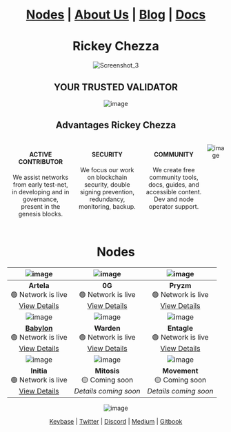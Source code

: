 <div align="center">

# [Nodes](https://github.com/RickyChez#nodes) | [About Us](https://github.com/RickyChez/cheznodes/blob/main/about) | [Blog](https://medium.com/@RickyChez) | [Docs]()

# Rickey Chezza

![Screenshot_3](https://github.com/user-attachments/assets/5170fff1-035b-4316-9be8-2c22958ec2c8)

## YOUR TRUSTED VALIDATOR

![image](https://github.com/user-attachments/assets/de6d869c-bc1a-4896-aaf1-5b9028fab107)

## Advantages Rickey Chezza

<div style="display: flex; justify-content: center; text-align: center;">

  <div style="margin: 10px; max-width: 200px;">
    <h4>ACTIVE CONTRIBUTOR</h4>
    <p>We assist networks from early test-net, in developing and in governance, present in the genesis blocks.</p>
  </div>

  <div style="margin: 10px; max-width: 200px;">
    <h4>SECURITY</h4>
    <p>We focus our work on blockchain security, double signing prevention, redundancy, monitoring, backup.</p>
  </div>

  <div style="margin: 10px; max-width: 200px;">
    <h4>COMMUNITY</h4>
    <p>We create free community tools, docs, guides, and accessible content. Dev and node operator support.</p>
  </div>
  
![image](https://github.com/user-attachments/assets/bdea8238-ffcd-4665-ad90-41c9050df797)

</div>
</div>



<div align="center">
  
# Nodes

| ![image](https://github.com/user-attachments/assets/a3bf5888-3958-490c-9855-14bd6e2ad18c) | ![image](https://github.com/user-attachments/assets/c1833223-6743-4700-b7ba-3fb902e6f874) | ![image](https://github.com/user-attachments/assets/b3acc387-b68c-488f-93e7-8d3642450377) |
|:----------------------------------:|:----------------------------------:|:----------------------------------:|
| **Artela**<br>🟢 Network is live<br>[View Details](https://explorer.nodestake.org/artela-testnet/staking/artvaloper1kcvqmdymw0xyh8d875nwsq82usm8sfs7wszkzj) | **0G**<br>🟢 Network is live<br>[View Details](https://explorer.validator247.com/zero-gravity-testnet/staking/0gvaloper1paj5rz7pmatn8kd9nq00w6zg5tws794ngqrrgs) | **Pryzm**<br>🟢 Network is live<br>[View Details](https://explorer.stavr.tech/Pryzm-Testnet/staking/pryzmvaloper1ctrwyxyqu6q22n3vac9ulrgmsf0a0hugl9zqv0) |
| ![image](https://github.com/user-attachments/assets/1b7c2779-8d3b-49fc-a98b-4993f086ae3b) | ![image](https://github.com/user-attachments/assets/691a36a9-d14a-4083-9c57-1dfd89acaef8) | ![image](https://github.com/user-attachments/assets/ea607f8d-93f5-481e-8aa4-9bd76032f62f) |
| **[Babylon](https://github.com/babylonchain/networks/pull/117)**<br>🟢 Network is live<br>[View Details](https://testnet.babylon.exylonplorers.guru/validator/bbnvaloper1jlfgv2r7sk5exdx8qu3fh7y4ghrkg87k70x9kc) | **Warden**<br>🟢 Network is live<br>[View Details](https://warden-explorer.paranorm.pro/warden/staking/wardenvaloper1tf9zpkurhn8w5vtp6e76fg5t8djf7x244fwgzq) | **Entagle**<br>🟢 Network is live<br>[View Details](https://testnet.itrocket.net/entangle/staking/ethmvaloper1pem30yf797zsgvg2hujs7vjs4ddm04nv4juj9j) |
| ![image](https://github.com/user-attachments/assets/dc0ad954-cda8-4b2e-8eb9-6f3a74d5c727) | ![image](https://github.com/user-attachments/assets/04e19c12-01e2-48ab-abca-da1cb96e2d20) | ![image](https://github.com/user-attachments/assets/66fdaae6-5ac4-4c6f-b039-8a9319de0c16)|
| **Initia**<br>🟢 Network is live<br>[View Details](https://scan.initia.tech/initiation-1/validators/initvaloper1vyl0ckyw2x5vh72vcnpd774k0d9khr4txn5paa) | **Mitosis**<br>🟡 Coming soon<br>*Details coming soon* | **Movement**<br>🟡 Coming soon<br>*Details coming soon* |

</div>

<div align="center">

![image](https://github.com/user-attachments/assets/bdea8238-ffcd-4665-ad90-41c9050df797)

[Keybase](https://keybase.io/rickychez) | [Twitter](https://x.com/RickyChezzzZ) | [Discord](https://discord.com/users/981573689998991410) | [Medium](https://medium.com/@RickyChez) | [Gitbook]()

</div>

